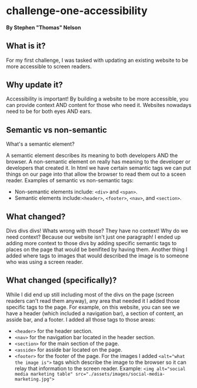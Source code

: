 # challenge-one-accessibility

#### By Stephen "Thomas" Nelson

## What is it?

For my first challenge, I was tasked with updating an existing website to be more accessible to screen readers.

## Why update it?

Accessibility is important! By building a website to be more accessible, you can provide context AND content for those who need it. Websites nowadays need to be for both eyes AND ears.

## Semantic vs non-semantic

What's a semantic element? 

A semantic element describes its meaning to both developers AND the browser. A non-semantic element on really has meaning to the developer or developers that created it. In html we have certain semantic tags we can put things on our page into that allow the browser to read them out to a sceen reader.
Examples of semantic vs non-semantic tags:
- Non-semantic elements include: `<div>` and `<span>`.
- Semantic elements include:`<header>`, `<footer>`, `<nav>`, and `<section>`.

## What changed?

Divs divs divs! Whats wrong with those? They have no context! Why do we need context? Because our website isn't just one paragraph! I ended up adding more context to those divs by adding specific semantic tags to places on the page that would be benifited by having them. Another thing I added where tags to images that would described the image is to someone who was using a screen reader.

## What changed (specifically)?

While I did end up still including most of the divs on the page (screen readers can't read them anyway), any area that needed it I added those specific tags to the page. 
For example, on this website, you can see we have a header (which included a navigation bar), a section of content, an asside bar, and a footer. I added all those tags to those areas:
- `<header>` for the header section.
- `<nav>` for the navigation bar located in the header section.
- `<section>` for the main section of the page.
- `<asside>` for asside bar located on the page.
- `<footer>` for the footer of the page.
For the images I added `<alt="what the image is">` tags which describe the image to the browser so it can relay that information to the screen reader.
Example: `<img alt="social media marketing table" src="./assets/images/social-media-marketing.jpg">`